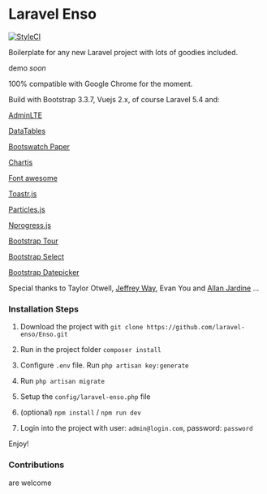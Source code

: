 # Laravel Enso
[![StyleCI](https://styleci.io/repos/95136264/shield?branch=master)](https://styleci.io/repos/95136264)

Boilerplate for any new Laravel project with lots of goodies included.

demo *soon*

100% compatible with Google Chrome for the moment.

Build with Bootstrap 3.3.7, Vuejs 2.x, of course Laravel 5.4 and:

[AdminLTE](https://adminlte.io)

[DataTables](https://datatables.net)

[Bootswatch Paper](https://bootswatch.com)

[Chartjs](http://chartjs.org)

[Font awesome](http://fontawesome.io)

[Toastr.js](http://codeseven.github.io/toastr)

[Particles.js](http://vincentgarreau.com/particles.js)

[Nprogress.js](http://ricostacruz.com/nprogress)

[Bootstrap Tour](http://bootstraptour.com)

[Bootstrap Select](https://silviomoreto.github.io/bootstrap-select)

[Bootstrap Datepicker](https://bootstrap-datepicker.readthedocs.io)

Special thanks to Taylor Otwell, [Jeffrey Way](https://laracasts.com), Evan You and [Allan Jardine](https://datatables.net) ...

### Installation Steps

1. Download the project with `git clone https://github.com/laravel-enso/Enso.git`

2. Run in the project folder `composer install`

3. Configure `.env` file. Run `php artisan key:generate`

4. Run `php artisan migrate`

5. Setup the `config/laravel-enso.php` file

6. (optional) `npm install` / `npm run dev`

7. Login into the project with user: `admin@login.com`, password: `password`

Enjoy!

### Contributions

are welcome